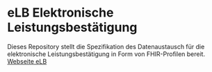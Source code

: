 # eLB Elektronische Leistungsbestätigung
Dieses Repository stellt die Spezifikation des Datenaustausch für die elektronische Leistungsbestätigung in Form von FHIR-Profilen bereit.
[Webseite eLB](https://www.eleistungsbestaetigung.de/)
